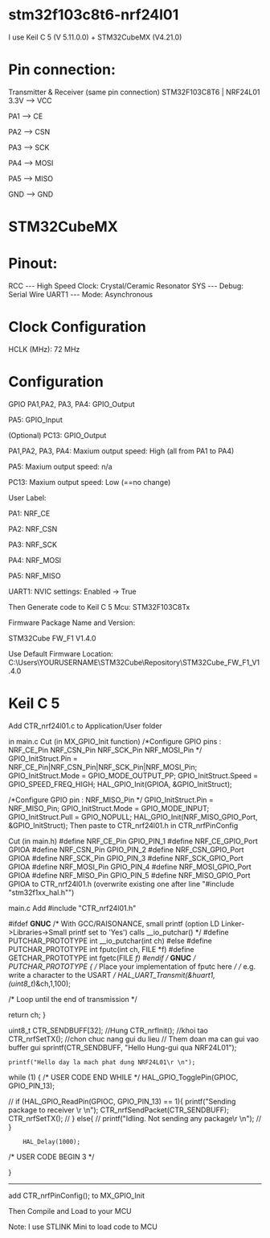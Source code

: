 # stm32f103c8t6-nrf24l01

I use Keil C 5 (V 5.11.0.0) + STM32CubeMX (V4.21.0)

# Pin connection:

Transmitter & Receiver (same pin connection)
STM32F103C8T6  |  NRF24L01
3.3V -->  VCC

PA1  -->  CE

PA2  -->  CSN

PA3  -->  SCK

PA4  -->  MOSI

PA5  -->  MISO

GND  -->  GND


# STM32CubeMX
# Pinout:
RCC
--- High Speed Clock: Crystal/Ceramic Resonator
SYS
--- Debug: Serial Wire
UART1
--- Mode: Asynchronous

# Clock Configuration
HCLK (MHz): 72 MHz

# Configuration 
GPIO
PA1,PA2, PA3, PA4: GPIO_Output

PA5: GPIO_Input

(Optional) PC13: GPIO_Output


PA1,PA2, PA3, PA4: Maxium output speed: High (all from PA1 to PA4)

PA5: Maxium output speed: n/a

PC13: Maxium output speed: Low (==no change)

User Label: 

PA1: NRF_CE

PA2: NRF_CSN

PA3: NRF_SCK

PA4: NRF_MOSI

PA5: NRF_MISO



UART1: NVIC settings: Enabled -> True


Then Generate code to Keil C 5 
Mcu: STM32F103C8Tx

Firmware Package Name and Version:

STM32Cube FW_F1 V1.4.0


Use Default Firmware Location:
C:\Users\YOURUSERNAME\STM32Cube\Repository\STM32Cube_FW_F1_V1.4.0

# Keil C 5
Add CTR_nrf24l01.c to Application/User folder

in main.c
Cut (in MX_GPIO_Init function)
/*Configure GPIO pins : NRF_CE_Pin NRF_CSN_Pin NRF_SCK_Pin NRF_MOSI_Pin */
  GPIO_InitStruct.Pin = NRF_CE_Pin|NRF_CSN_Pin|NRF_SCK_Pin|NRF_MOSI_Pin;
  GPIO_InitStruct.Mode = GPIO_MODE_OUTPUT_PP;
  GPIO_InitStruct.Speed = GPIO_SPEED_FREQ_HIGH;
  HAL_GPIO_Init(GPIOA, &GPIO_InitStruct);

  /*Configure GPIO pin : NRF_MISO_Pin */
  GPIO_InitStruct.Pin = NRF_MISO_Pin;
  GPIO_InitStruct.Mode = GPIO_MODE_INPUT;
  GPIO_InitStruct.Pull = GPIO_NOPULL;
  HAL_GPIO_Init(NRF_MISO_GPIO_Port, &GPIO_InitStruct);
  Then paste to CTR_nrf24l01.h in CTR_nrfPinConfig
  
  Cut (in main.h)
  #define NRF_CE_Pin GPIO_PIN_1
#define NRF_CE_GPIO_Port GPIOA
#define NRF_CSN_Pin GPIO_PIN_2
#define NRF_CSN_GPIO_Port GPIOA
#define NRF_SCK_Pin GPIO_PIN_3
#define NRF_SCK_GPIO_Port GPIOA
#define NRF_MOSI_Pin GPIO_PIN_4
#define NRF_MOSI_GPIO_Port GPIOA
#define NRF_MISO_Pin GPIO_PIN_5
#define NRF_MISO_GPIO_Port GPIOA
to CTR_nrf24l01.h (overwrite existing one after line "#include "stm32f1xx_hal.h"")

main.c
Add #include "CTR_nrf24l01.h"

#ifdef __GNUC__
  /* With GCC/RAISONANCE, small printf (option LD Linker->Libraries->Small printf
     set to 'Yes') calls __io_putchar() */
  #define PUTCHAR_PROTOTYPE int __io_putchar(int ch)
#else
  #define PUTCHAR_PROTOTYPE int fputc(int ch, FILE *f)
  #define GETCHAR_PROTOTYPE int fgetc(FILE *f)
#endif /* __GNUC__ */
	PUTCHAR_PROTOTYPE
{
  /* Place your implementation of fputc here */
  /* e.g. write a character to the USART */
	HAL_UART_Transmit(&huart1, (uint8_t*)&ch,1,100);

  /* Loop until the end of transmission */


  return ch;
}

uint8_t CTR_SENDBUFF[32];
//Hung
	CTR_nrfInit(); //khoi tao
	CTR_nrfSetTX(); //chon chuc nang gui du lieu
	// Them doan ma can gui vao buffer gui
	sprintf(CTR_SENDBUFF, "Hello Hung-gui qua NRF24L01");

	printf("Hello day la mach phat dung NRF24L01\r \n");
  
   while (1)
  {
  /* USER CODE END WHILE */
		HAL_GPIO_TogglePin(GPIOC, GPIO_PIN_13);
		
//		if (HAL_GPIO_ReadPin(GPIOC, GPIO_PIN_13) == 1){
			printf("Sending package to receiver \r \n");
			CTR_nrfSendPacket(CTR_SENDBUFF);
			CTR_nrfSetTX();
//		} else{
//			printf("Idling. Not sending any package\r \n");
//		}
		
		HAL_Delay(1000);
	
  /* USER CODE BEGIN 3 */

  }
  
  ----
  add CTR_nrfPinConfig(); to MX_GPIO_Init
  
  Then Compile and Load to your MCU
  
  Note: I use STLINK Mini to load code to MCU
  
  
  









